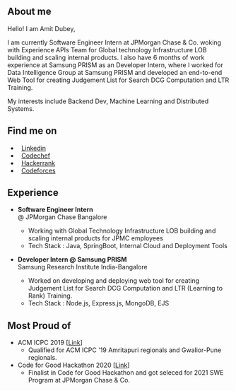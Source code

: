 ##  About me
Hello! I am Amit Dubey,

I am currently Software Engineer Intern at JPMorgan Chase & Co. woking with Experience APIs Team for Global technology Infrastructure LOB building and scaling internal products. 
I also have 6 months of work experience at Samsung PRISM as an Developer Intern, where I worked for Data Intelligence Group at Samsung PRISM and developed an end-to-end Web Tool for creating Judgement List for Search DCG Computation and LTR Training.

My interests include Backend Dev, Machine Learning and Distributed Systems.


##  Find me on

* &nbsp; [Linkedin](https://www.linkedin.com/in/amitdu6ey/)
* &nbsp; [Codechef](https://www.codechef.com/users/amitdu6ey)
* &nbsp; [Hackerrank](https://www.hackerrank.com/amitdu6ey)
* &nbsp; [Codeforces](https://codeforces.com/profile/amitdu6ey)

##  Experience

* **Software Engineer Intern** <br /> @ JPMorgan Chase Bangalore 
  * Working with Global Technology Infrastructure LOB building and scaling internal products for JPMC employees
  * Tech Stack : Java, SpringBoot, Internal Cloud and Deployment Tools

* **Developer Intern @ Samsung PRISM** <br />Samsung Research Institute India-Bangalore 
  * Worked on developing and deploying web tool for creating Judgement List for Search DCG Computation and LTR (Learning to Rank) Training.
  * Tech Stack : Node.js, Express.js, MongoDB, EJS
   
##  Most Proud of
 * ACM ICPC 2019 [[Link](https://www.codechef.com/public/rankings/ICPCIN19)]
    * Qualified for ACM ICPC '19 Amritapuri regionals and Gwalior-Pune regionals.
 * Code for Good Hackathon 2020 [[Link]()]
    * Finalist in Code for Good Hackathon and got seleced for 2021 SWE Program at JPMorgan Chase & Co.
